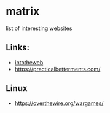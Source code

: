 # matrix
list of interesting websites

## Links:
  * [intotheweb](https://cyber.dabamos.de/88x31/)
  * https://practicalbetterments.com/

## Linux
  * https://overthewire.org/wargames/
